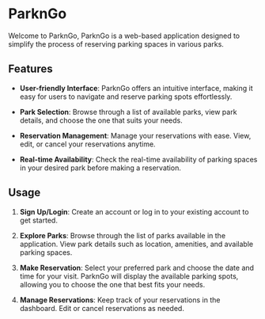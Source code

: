 # ParknGo

Welcome to ParknGo, ParknGo is a web-based application designed to simplify the process of reserving parking spaces in various parks.

## Features

- **User-friendly Interface**: ParknGo offers an intuitive interface, making it easy for users to navigate and reserve parking spots effortlessly.
  
- **Park Selection**: Browse through a list of available parks, view park details, and choose the one that suits your needs.

- **Reservation Management**: Manage your reservations with ease. View, edit, or cancel your reservations anytime.

- **Real-time Availability**: Check the real-time availability of parking spaces in your desired park before making a reservation.

## Usage

1. **Sign Up/Login**: Create an account or log in to your existing account to get started.

2. **Explore Parks**: Browse through the list of parks available in the application. View park details such as location, amenities, and available parking spaces.

3. **Make Reservation**: Select your preferred park and choose the date and time for your visit. ParknGo will display the available parking spots, allowing you to choose the one that best fits your needs.

4. **Manage Reservations**: Keep track of your reservations in the dashboard. Edit or cancel reservations as needed.
